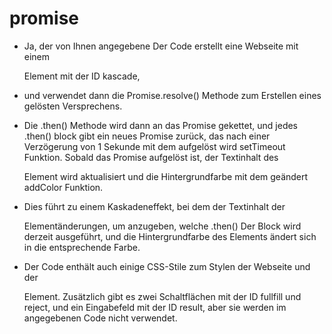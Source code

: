 # promise

- Ja, der von Ihnen angegebene Der Code erstellt eine Webseite mit einem <div> Element mit der ID kascade,
- und verwendet dann die Promise.resolve() Methode zum Erstellen eines gelösten Versprechens.
- Die .then() Methode wird dann an das Promise gekettet, und jedes .then() block gibt ein neues Promise zurück, das nach einer Verzögerung von 1 Sekunde mit dem aufgelöst wird setTimeout Funktion. Sobald das Promise aufgelöst ist, der Textinhalt des <div> Element wird aktualisiert und die Hintergrundfarbe mit dem geändert addColor Funktion.

- Dies führt zu einem Kaskadeneffekt, bei dem der Textinhalt der <div> Elementänderungen, um anzugeben, welche .then() Der Block wird derzeit ausgeführt, und die Hintergrundfarbe des Elements ändert sich in die entsprechende Farbe.

- Der Code enthält auch einige CSS-Stile zum Stylen der Webseite und der <div> Element. Zusätzlich gibt es zwei Schaltflächen mit der ID fullfill und reject, und ein Eingabefeld mit der ID result, aber sie werden im angegebenen Code nicht verwendet.
